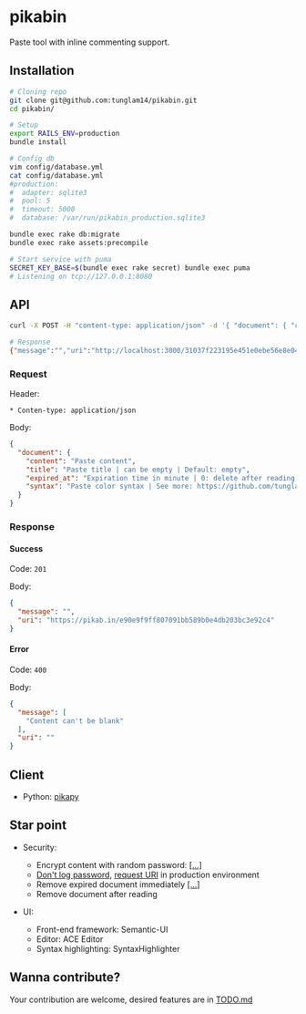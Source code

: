 pikabin
=======

Paste tool with inline commenting support.

Installation
------------

```bash
# Cloning repo
git clone git@github.com:tunglam14/pikabin.git
cd pikabin/

# Setup
export RAILS_ENV=production
bundle install

# Config db
vim config/database.yml
cat config/database.yml
#production:
#  adapter: sqlite3
#  pool: 5
#  timeout: 5000
#  database: /var/run/pikabin_production.sqlite3

bundle exec rake db:migrate
bundle exec rake assets:precompile

# Start service with puma
SECRET_KEY_BASE=$(bundle exec rake secret) bundle exec puma
# Listening on tcp://127.0.0.1:8080
```

API
---

```bash
curl -X POST -H "content-type: application/json" -d '{ "document": { "content": "asdasdsd" } }' "http://localhost:3000"

# Response
{"message":"","uri":"http://localhost:3000/31037f223195e451e0ebe56e8e041d0c756bc"}
```

### Request

Header:

    * Conten-type: application/json

Body:

```json
{
  "document": {
    "content": "Paste content",
    "title": "Paste title | can be empty | Default: empty",
    "expired_at": "Expiration time in minute | 0: delete after reading | -1: No expire | Default: 0",
    "syntax": "Paste color syntax | See more: https://github.com/tunglam14/pikabin/blob/master/config/initializers/00contants.rb#L1 | Default: plain"
  }
}
```

### Response

#### Success

Code: `201`

Body:

```json
{
  "message": "",
  "uri": "https://pikab.in/e90e9f9ff807091bb589b0e4db203bc3e92c4"
}
```

#### Error

Code: `400`

Body:

```json
{
  "message": [
    "Content can't be blank"
  ],
  "uri": ""
}
```

Client
------

* Python: [pikapy](https://github.com/tunglam14/pikapy)


Star point
----------

* Security:

    - Encrypt content with random password: [[...]](https://github.com/tunglam14/pikabin/blob/master/lib/cryptor.rb#L12)
    - [Don't log password](https://github.com/tunglam14/pikabin/blob/master/config/initializers/filter_parameter_logging.rb#L4), [request URI](https://github.com/tunglam14/pikabin/blob/master/config/environments/production.rb#L49) in production environment
    - Remove expired document immediately [[...]](https://github.com/tunglam14/pikabin/blob/master/app/models/document.rb#L114)
    - Remove document after reading

* UI:

    - Front-end framework: Semantic-UI
    - Editor: ACE Editor
    - Syntax highlighting: SyntaxHighlighter

Wanna contribute?
-----------------

Your contribution are welcome, desired features are in [TODO.md](https://github.com/tunglam14/pikabin/blob/master/TODO.md)
